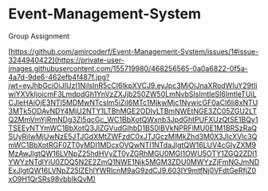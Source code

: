 # Event-Management-System
Group Assignment


[https://github.com/amircoderf/Event-Management-System/issues/1#issue-3244940422](https://private-user-images.githubusercontent.com/155719980/468256565-0a0a6822-0f5a-4a7d-9de6-462efb4f487f.jpg?jwt=eyJhbGciOiJIUzI1NiIsInR5cCI6IkpXVCJ9.eyJpc3MiOiJnaXRodWIuY29tIiwiYXVkIjoicmF3LmdpdGh1YnVzZXJjb250ZW50LmNvbSIsImtleSI6ImtleTUiLCJleHAiOjE3NTI5MDMwNTcsIm5iZiI6MTc1MjkwMjc1NywicGF0aCI6Ii8xNTU3MTk5ODAvNDY4MjU2NTY1LTBhMGE2ODIyLTBmNWEtNGE3ZC05ZGU2LTQ2MmVmYjRmNDg3Zi5qcGc_WC1BbXotQWxnb3JpdGhtPUFXUzQtSE1BQy1TSEEyNTYmWC1BbXotQ3JlZGVudGlhbD1BS0lBVkNPRFlMU0E1M1BRSzRaQSUyRjIwMjUwNzE5JTJGdXMtZWFzdC0xJTJGczMlMkZhd3M0X3JlcXVlc3QmWC1BbXotRGF0ZT0yMDI1MDcxOVQwNTI1NTdaJlgtQW16LUV4cGlyZXM9MzAwJlgtQW16LVNpZ25hdHVyZT0yZGRhMGU0MGI1OWU5OTY1ZGQ2ZDI1YWYzNTdlYjU0ZDQ5N2E2ZmQ1NWE1Njk5MGM3ZDU0MWYzZjFmNGJmNDExJlgtQW16LVNpZ25lZEhlYWRlcnM9aG9zdCJ9.603IY9mtfNj0VFdtGeRfjZ0xO9H1QrSRs98vbbIkQvM)
